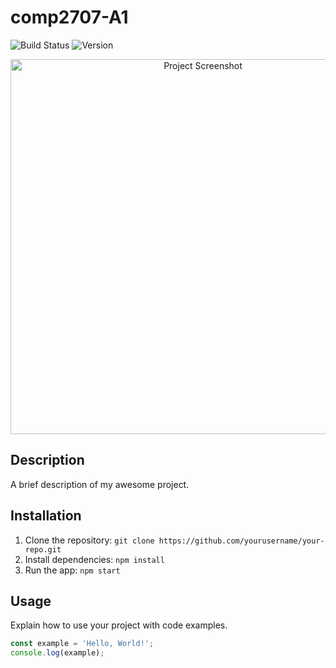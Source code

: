 # comp2707-A1

![Build Status](https://img.shields.io/badge/build-passing-brightgreen)
![Version](https://img.shields.io/badge/version-1.0-blue)

<p align="center">
  <img src="path/to/screenshot.png" alt="Project Screenshot" width="600">
</p>

## Description

A brief description of my awesome project.

## Installation

1. Clone the repository: `git clone https://github.com/yourusername/your-repo.git`
2. Install dependencies: `npm install`
3. Run the app: `npm start`

## Usage

Explain how to use your project with code examples.

```javascript
const example = 'Hello, World!';
console.log(example);

